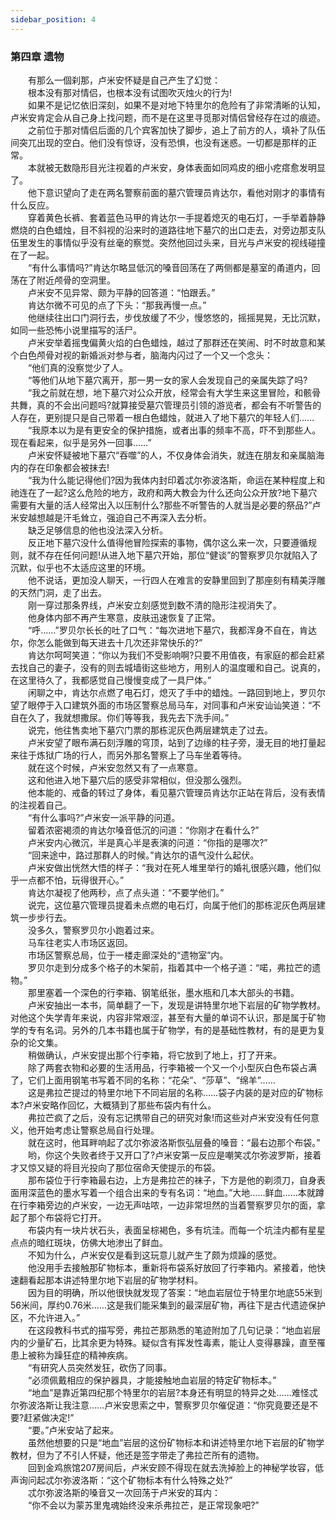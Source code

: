 ```yaml
---
sidebar_position: 4
---
```

### 第四章  遗物  


　　有那么一個刹那，卢米安怀疑是自己产生了幻觉：  
　　根本没有那对情侣，也根本没有试图吹灭烛火的行为!  
　　如果不是记忆依旧深刻，如果不是对地下特里尔的危险有了非常清晰的认知，卢米安肯定会从自己身上找问题，而不是在这里寻觅那对情侣曾经存在过的痕迹。  
　　之前位于那对情侣后面的几个宾客加快了脚步，追上了前方的人，填补了队伍间突兀出现的空白。他们没有惊讶，没有恐惧，也没有迷惑。一切都是那样的正常。  
　　本就被无数隐形目光注视着的卢米安，身体表面如同鸡皮的细小疙瘩愈发明显了。  
　　他下意识望向了走在两名警察前面的墓穴管理员肯达尔，看他对刚才的事情有什么反应。  
　　穿着黄色长裤、套着蓝色马甲的肯达尔一手提着熄灭的电石灯，一手举着静静燃烧的白色蜡烛，目不斜视的沿来时的道路往地下墓穴的出口走去，对旁边那支队伍里发生的事情似乎没有丝毫的察觉。突然他回过头来，目光与卢米安的视线碰撞在了一起。  
　　“有什么事情吗?”肯达尔略显低沉的嗓音回荡在了两侧都是墓室的甬道内，回荡在了附近颅骨的空洞里。  
　　卢米安不见异常、颇为平静的回答道：“怕跟丢。”  
　　肯达尔微不可见的点了下头：“那我再慢一点。”  
　　他继续往出口门洞行去，步伐放缓了不少，慢悠悠的，摇摇晃晃，无比沉默，如同一些恐怖小说里描写的活尸。  
　　卢米安举着摇曳偏黄火焰的白色蜡烛，越过了那群还在笑闹、时不时故意和某个白色颅骨对视的新婚派对参与者，脑海内闪过了一个又一个念头：  
　　“他们真的没察觉少了人。  
　　“等他们从地下墓穴离开，那一男一女的家人会发现自己的亲属失踪了吗?  
　　“我之前就在想，地下墓穴对公众开放，经常会有大学生来这里冒险，和骸骨共舞，真的不会出问题吗?就算接受墓穴管理员引领的游览者，都会有不听警告的人存在，更别提只是自己带着一根白色蜡烛，就进入了地下墓穴的年轻人们……  
　　“我原本以为是有更安全的保护措施，或者出事的频率不高，吓不到那些人。现在看起来，似乎是另外一回事……”  
　　卢米安怀疑被地下墓穴“吞噬”的人，不仅身体会消失，就连在朋友和亲属脑海内的存在印象都会被抹去!  
　　“我为什么能记得他们?因为我体内封印着忒尔弥波洛斯，命运在某种程度上和祂连在了一起?这么危险的地方，政府和两大教会为什么还向公众开放?地下墓穴需要有大量的活人经常出入以压制什么?那些不听警告的人就当是必要的祭品?”卢米安越想越是汗毛耸立，强迫自己不再深入去分析。  
　　缺乏足够信息的他也没法深入分析。  
　　反正地下墓穴没什么值得他冒险探索的事物，偶尔这么来一次，只要遵循规则，就不存在任何问题!从进入地下墓穴开始，那位“健谈”的警察罗贝尔就陷入了沉默，似乎也不太适应这里的环境。  
　　他不说话，更加没人聊天，一行四人在难言的安静里回到了那座刻有精美浮雕的天然门洞，走了出去。  
　　刚一穿过那条界线，卢米安立刻感觉到数不清的隐形注视消失了。  
　　他身体内部不再产生寒意，皮肤迅速恢复了正常。  
　　“呼……”罗贝尔长长的吐了口气：“每次进地下墓穴，我都浑身不自在，肯达尔，你怎么能做到每天进去十几次还非常快乐的?”  
　　肯达尔呵呵笑道：“你以为我们不受影响啊?只要不用值夜，有家庭的都会赶紧去找自己的妻子，没有的则去城墙街这些地方，用别人的温度暖和自己。说真的，在这里待久了，我都感觉自己慢慢变成了一具尸体。”  
　　闲聊之中，肯达尔点燃了电石灯，熄灭了手中的蜡烛。一路回到地上，罗贝尔望了眼停于入口建筑外面的市场区警察总局马车，对同事和卢米安讪讪笑道：“不自在久了，我就想撒尿。你们等等我，我先去下洗手间。”  
　　说完，他往售卖地下墓穴门票的那栋泥灰色两层建筑走了过去。  
　　卢米安望了眼布满石刻浮雕的穹顶，站到了边缘的柱子旁，漫无目的地打量起来往于炼狱广场的行人，而另外那名警察上了马车坐着等待。  
　　就在这个时候，卢米安忽然又有了一点寒意。  
　　这和他进入地下墓穴后的感受非常相似，但没那么强烈。  
　　他本能的、戒备的转过了身体，看见墓穴管理员肯达尔正站在背后，没有表情的注视着自己。  
　　“有什么事吗?”卢米安一派平静的问道。  
　　留着浓密褐须的肯达尔嗓音低沉的问道：“你刚才在看什么?”  
　　卢米安内心微沉，半是真心半是表演的问道：“你指的是哪次?”  
　　“回来途中，路过那群人的时候。”肯达尔的语气没什么起伏。  
　　卢米安做出恍然大悟的样子：“我对在死人堆里举行的婚礼很感兴趣，他们似乎一点都不怕，玩得很开心。”  
　　肯达尔凝视了他两秒，点了点头道：“不要学他们。”  
　　说完，这位墓穴管理员提着未点燃的电石灯，向属于他们的那栋泥灰色两层建筑一步步行去。  
　　没多久，警察罗贝尔小跑着过来。  
　　马车往老实人市场区返回。  
　　市场区警察总局，位于一楼走廊深处的“遗物室”内。  
　　罗贝尔走到分成多个格子的木架前，指着其中一个格子道：“喏，弗拉芒的遗物。”  
　　那里塞着一个深色的行李箱、钢笔纸张，墨水瓶和几本大部头的书籍。  
　　卢米安抽出一本书，简单翻了一下，发现是讲特里尔地下岩层的矿物学教材。对他这个失学青年来说，内容非常艰涩，甚至有大量的单词不认识，那是属于矿物学的专有名词。另外的几本书籍也属于矿物学，有的是基础性教材，有的是更为复杂的论文集。  
　　稍做确认，卢米安提出那个行李箱，将它放到了地上，打了开来。  
　　除了两套衣物和必要的生活用品，行李箱被一个又一个小型灰白色布袋占满了，它们上面用钢笔书写着不同的名称：“花朵”、“莎草”、“绵羊”……  
　　这是弗拉芒提过的特里尔地下不同岩层的名称……袋子内装的是对应的矿物标本?卢米安略作回忆，大概猜到了那些布袋内有什么。  
　　弗拉芒疯了之后，没有忘记携带自己的研究对象!而这些对卢米安没有任何意义，他开始考虑让警察总局自行处理。  
　　就在这时，他耳畔响起了忒尔弥波洛斯恢弘层叠的嗓音：“最右边那个布袋。”  
　　哟，你这个失败者终于又开口了?卢米安第一反应是嘲笑忒尔弥波罗斯，接着才又惊又疑的将目光投向了那位宿命天使提示的布袋。  
　　那布袋位于行李箱最右边，上方是弗拉芒的袜子，下方是他的剃须刀，自身表面用深蓝色的墨水写着一个组合出来的专有名词：“地血。”大地……鲜血……本就蹲在行李箱旁边的卢米安，一边无声咕哝，一边非常坦然的当着警察罗贝尔的面，拿起了那个布袋将它打开。  
　　布袋内有一块片状石头，表面呈棕褐色，多有坑洼。而每一个坑洼内都有星星点点的暗红斑块，仿佛大地渗出了鲜血。  
　　不知为什么，卢米安仅是看到这玩意儿就产生了颇为烦躁的感觉。  
　　他没用手去接触那矿物标本，重新将布袋系好放回了行李箱内。紧接着，他快速翻看起那本讲述特里尔地下岩层的矿物学材料。  
　　因为目的明确，所以他很快就发现了答案：“地血岩层位于特里尔地底55米到56米间，厚约0.76米……这是我们能采集到的最深层矿物，再往下是古代遗迹保护区，不允许进入。”  
　　在这段教科书式的描写旁，弗拉芒那熟悉的笔迹附加了几句记录：“地血岩层内的少量矿石，比其余更为特殊。疑似含有挥发性毒素，能让人变得暴躁，直至罹患上被称为躁狂症的精神疾病。  
　　“有研究人员突然发狂，砍伤了同事。  
　　“必须佩戴相应的保护器具，才能接触地血岩层的特定矿物标本。”  
　　“地血”是靠近第四纪那个特里尔的岩层?本身还有明显的特异之处……难怪忒尔弥波洛斯让我注意……卢米安思索之中，警察罗贝尔催促道：“你究竟要还是不要?赶紧做决定!”  
　　“要。”卢米安站了起来。  
　　虽然他想要的只是“地血”岩层的这份矿物标本和讲述特里尔地下岩层的矿物学教材，但为了不引人怀疑，他还是签字带走了弗拉芒所有的遗物。  
　　回到金鸡旅馆207房间后，卢米安顾不得现在就去洗掉脸上的神秘学妆容，低声询问起忒尔弥波洛斯：“这个矿物标本有什么特殊之处?”  
　　忒尔弥波洛斯的嗓音又一次回荡于卢米安的耳内：  
　　“你不会以为蒙苏里鬼魂始终没来杀弗拉芒，是正常现象吧?”  
